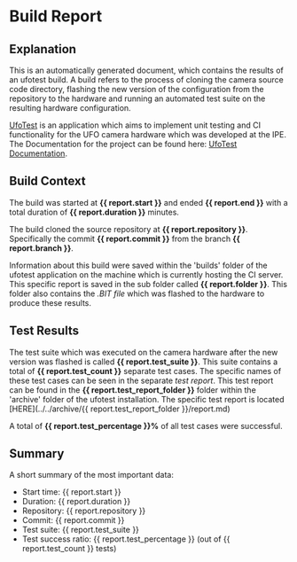 # Build Report

## Explanation

This is an automatically generated document, which contains the results of an ufotest build. A build refers to the
process of cloning the camera source code directory, flashing the new version of the configuration from the repository
to the hardware and running an automated test suite on the resulting hardware configuration.

[UfoTest](https://github.com/the16thpythonist/ufotest) is an application which aims to implement unit testing and CI
functionality for the UFO camera hardware which was developed at the IPE. The Documentation for the project can be
found here: [UfoTest Documentation](https://ufotest.readthedocs.io/en/latest/index.html).

## Build Context

The build was started at **{{ report.start }}** and ended **{{ report.end }}** with a total
duration of **{{ report.duration }}** minutes.

The build cloned the source repository at **{{ report.repository }}**. Specifically the commit **{{ report.commit }}**
from the branch **{{ report.branch }}**.

Information about this build were saved within the 'builds' folder of the ufotest application on the machine which is
currently hosting the CI server. This specific report is saved in the sub folder called **{{ report.folder }}**.
This folder also contains the *.BIT file* which was flashed to the hardware to produce these results.

## Test Results

The test suite which was executed on the camera hardware after the new version was flashed is called
**{{ report.test_suite }}**. This suite contains a total of **{{ report.test_count }}** separate test cases. The
specific names of these test cases can be seen in the separate *test report*. This test report can be found in the
**{{ report.test_report_folder }}** folder within the 'archive' folder of the ufotest installation.
The specific test report is located [HERE](../../archive/{{ report.test_report_folder }}/report.md)

A total of **{{ report.test_percentage }}%** of all test cases were successful.

## Summary

A short summary of the most important data:

- Start time: {{ report.start }}
- Duration: {{ report.duration }}
- Repository: {{ report.repository }}
- Commit: {{ report.commit }}
- Test suite: {{ report.test_suite }}
- Test success ratio: {{ report.test_percentage }} (out of {{ report.test_count }} tests)

